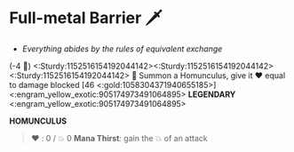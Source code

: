 # **Full-metal Barrier** 🗡️ 
- *Everything abides by the rules of equivalent exchange*

(-4 🔷) <:Sturdy:1152516154192044142><:Sturdy:1152516154192044142><:Sturdy:1152516154192044142> 🔀 Summon a Homunculus, give it ❤️ equal to damage blocked [46 <:gold:1058304371940655185>]
<:engram_yellow_exotic:905174973491064895> __LEGENDARY__ <:engram_yellow_exotic:905174973491064895>

__**HOMUNCULUS**__
> ❤️﻿ : 0 / 💥 0 
> **Mana Thirst**: gain the 💥 of an attack
